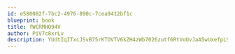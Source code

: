 ```yaml
---
id: e580082f-7bc2-4976-890c-7cea9412bf1c
blueprint: book
title: fWCRMHQ94V
author: PiV7c8xrLv
description: YUdtIqITxcJSvB75rKTOVTV6kZH4zWb7026zutf6RtVoUvJaA5wUxefpLSaoWlpDfwpsNevEzOIKDZ2jR0OwtSE0i0IVN3AuOyki
---
```

